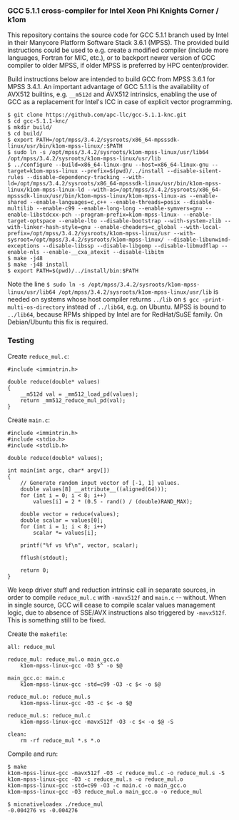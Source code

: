 ### GCC 5.1.1 cross-compiler for Intel Xeon Phi Knights Corner / k1om

This repository contains the source code for GCC 5.1.1 branch used by Intel in their Manycore Platform Software Stack 3.6.1 (MPSS). The provided build instructions could be used to e.g. create a modified compiler (include more languages, Fortran for MIC, etc.), or to backport newer version of GCC compiler to older MPSS, if older MPSS is preferred by HPC center/provider.

Build instructions below are intended to build GCC from MPSS 3.6.1 for MPSS 3.4.1. An important advantage of GCC 5.1.1 is the availability of AVX512 builtins, e.g. `__m512d` and AVX512 intrinsics, enabling the use of GCC as a replacement for Intel's ICC in case of explicit vector programming.

```
$ git clone https://github.com/apc-llc/gcc-5.1.1-knc.git
$ cd gcc-5.1.1-knc/
$ mkdir build/
$ cd build/
$ export PATH=/opt/mpss/3.4.2/sysroots/x86_64-mpsssdk-linux/usr/bin/k1om-mpss-linux/:$PATH
$ sudo ln -s /opt/mpss/3.4.2/sysroots/k1om-mpss-linux/usr/lib64 /opt/mpss/3.4.2/sysroots/k1om-mpss-linux/usr/lib
$ ../configure --build=x86_64-linux-gnu --host=x86_64-linux-gnu --target=k1om-mpss-linux --prefix=$(pwd)/../install --disable-silent-rules --disable-dependency-tracking --with-ld=/opt/mpss/3.4.2/sysroots/x86_64-mpsssdk-linux/usr/bin/k1om-mpss-linux/k1om-mpss-linux-ld --with-as=/opt/mpss/3.4.2/sysroots/x86_64-mpsssdk-linux/usr/bin/k1om-mpss-linux/k1om-mpss-linux-as --enable-shared --enable-languages=c,c++ --enable-threads=posix --disable-multilib --enable-c99 --enable-long-long --enable-symvers=gnu --enable-libstdcxx-pch --program-prefix=k1om-mpss-linux- --enable-target-optspace --enable-lto --disable-bootstrap --with-system-zlib --with-linker-hash-style=gnu --enable-cheaders=c_global --with-local-prefix=/opt/mpss/3.4.2/sysroots/k1om-mpss-linux/usr --with-sysroot=/opt/mpss/3.4.2/sysroots/k1om-mpss-linux/ --disable-libunwind-exceptions --disable-libssp --disable-libgomp --disable-libmudflap --enable-nls --enable-__cxa_atexit --disable-libitm
$ make -j48
$ make -j48 install
$ export PATH=$(pwd)/../install/bin:$PATH
```

Note the line `$ sudo ln -s /opt/mpss/3.4.2/sysroots/k1om-mpss-linux/usr/lib64 /opt/mpss/3.4.2/sysroots/k1om-mpss-linux/usr/lib` is needed on systems whose host compiler returns `../lib` on `$ gcc -print-multi-os-directory` instead of `../lib64`, e.g. on Ubuntu. MPSS is bound to `../lib64`, because RPMs shipped by Intel are for RedHat/SuSE family. On Debian/Ubuntu this fix is required.

### Testing

Create `reduce_mul.c`:

```
#include <immintrin.h>

double reduce(double* values)
{
	__m512d val = _mm512_load_pd(values);
	return _mm512_reduce_mul_pd(val);
}

```

Create `main.c`:

```
#include <immintrin.h>
#include <stdio.h>
#include <stdlib.h>

double reduce(double* values);

int main(int argc, char* argv[])
{
	// Generate random input vector of [-1, 1] values.
	double values[8] __attribute__((aligned(64)));
	for (int i = 0; i < 8; i++)
		values[i] = 2 * (0.5 - rand() / (double)RAND_MAX);

	double vector = reduce(values);
	double scalar = values[0];
	for (int i = 1; i < 8; i++)
		scalar *= values[i];

	printf("%f vs %f\n", vector, scalar);

	fflush(stdout);

	return 0;
}

```

We keep driver stuff and reduction intrinsic call in separate sources, in order to compile `reduce_mul.c` with `-mavx512f` and `main.c` -- without. When in single source, GCC will cease to compile scalar values management logic, due to absence of SSE/AVX instructions also triggered by `-mavx512f`. This is something still to be fixed.

Create the `makefile`:

```
all: reduce_mul

reduce_mul: reduce_mul.o main_gcc.o
	k1om-mpss-linux-gcc -O3 $^ -o $@

main_gcc.o: main.c
	k1om-mpss-linux-gcc -std=c99 -O3 -c $< -o $@

reduce_mul.o: reduce_mul.s
	k1om-mpss-linux-gcc -O3 -c $< -o $@

reduce_mul.s: reduce_mul.c
	k1om-mpss-linux-gcc -mavx512f -O3 -c $< -o $@ -S

clean:
	rm -rf reduce_mul *.s *.o
```

Compile and run:

```
$ make
k1om-mpss-linux-gcc -mavx512f -O3 -c reduce_mul.c -o reduce_mul.s -S
k1om-mpss-linux-gcc -O3 -c reduce_mul.s -o reduce_mul.o
k1om-mpss-linux-gcc -std=c99 -O3 -c main.c -o main_gcc.o
k1om-mpss-linux-gcc -O3 reduce_mul.o main_gcc.o -o reduce_mul
```

```
$ micnativeloadex ./reduce_mul
-0.004276 vs -0.004276
```

